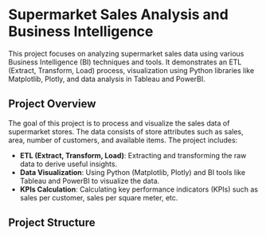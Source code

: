# Supermarket Sales Analysis and Business Intelligence

This project focuses on analyzing supermarket sales data using various Business Intelligence (BI) techniques and tools. It demonstrates an ETL (Extract, Transform, Load) process, visualization using Python libraries like Matplotlib, Plotly, and data analysis in Tableau and PowerBI.

## Project Overview

The goal of this project is to process and visualize the sales data of supermarket stores. The data consists of store attributes such as sales, area, number of customers, and available items. The project includes:

- **ETL (Extract, Transform, Load)**: Extracting and transforming the raw data to derive useful insights.
- **Data Visualization**: Using Python (Matplotlib, Plotly) and BI tools like Tableau and PowerBI to visualize the data.
- **KPIs Calculation**: Calculating key performance indicators (KPIs) such as sales per customer, sales per square meter, etc.

## Project Structure

